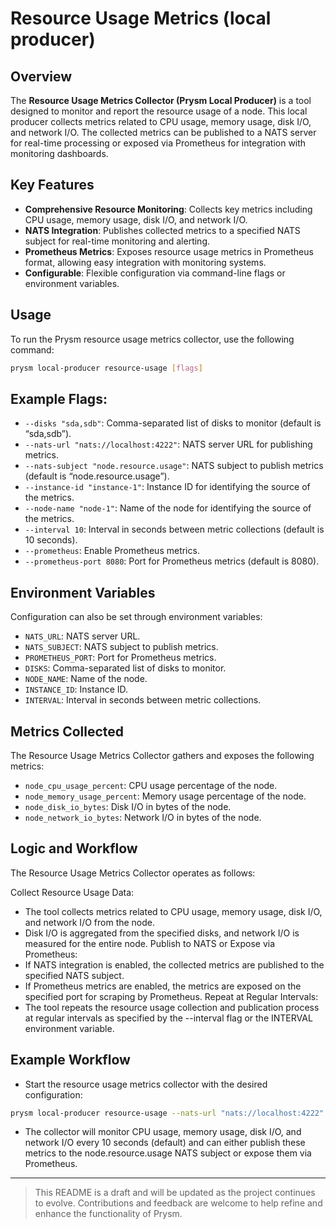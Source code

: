 # Resource Usage Metrics (local producer)

## Overview

The **Resource Usage Metrics Collector (Prysm Local Producer)** is a tool
designed to monitor and report the resource usage of a node. This local producer
collects metrics related to CPU usage, memory usage, disk I/O, and network I/O.
The collected metrics can be published to a NATS server for real-time processing
or exposed via Prometheus for integration with monitoring dashboards.

## Key Features

- **Comprehensive Resource Monitoring**: Collects key metrics including CPU
  usage, memory usage, disk I/O, and network I/O.
- **NATS Integration**: Publishes collected metrics to a specified NATS subject
  for real-time monitoring and alerting.
- **Prometheus Metrics**: Exposes resource usage metrics in Prometheus format,
  allowing easy integration with monitoring systems.
- **Configurable**: Flexible configuration via command-line flags or environment
  variables.

## Usage

To run the Prysm resource usage metrics collector, use the following command:

```bash
prysm local-producer resource-usage [flags]
```

## Example Flags:

- `--disks "sda,sdb"`: Comma-separated list of disks to monitor (default is
  “sda,sdb”).
- `--nats-url "nats://localhost:4222"`: NATS server URL for publishing metrics.
- `--nats-subject "node.resource.usage"`: NATS subject to publish metrics
  (default is “node.resource.usage”).
- `--instance-id "instance-1"`: Instance ID for identifying the source of the
  metrics.
- `--node-name "node-1"`: Name of the node for identifying the source of the
  metrics.
- `--interval 10`: Interval in seconds between metric collections (default is 10
  seconds).
- `--prometheus`: Enable Prometheus metrics.
- `--prometheus-port 8080`: Port for Prometheus metrics (default is 8080).

## Environment Variables

Configuration can also be set through environment variables:

- `NATS_URL`: NATS server URL.
- `NATS_SUBJECT`: NATS subject to publish metrics.
- `PROMETHEUS_PORT`: Port for Prometheus metrics.
- `DISKS`: Comma-separated list of disks to monitor.
- `NODE_NAME`: Name of the node.
- `INSTANCE_ID`: Instance ID.
- `INTERVAL`: Interval in seconds between metric collections.

## Metrics Collected

The Resource Usage Metrics Collector gathers and exposes the following metrics:

- `node_cpu_usage_percent`: CPU usage percentage of the node.
- `node_memory_usage_percent`: Memory usage percentage of the node.
- `node_disk_io_bytes`: Disk I/O in bytes of the node.
- `node_network_io_bytes`: Network I/O in bytes of the node.

## Logic and Workflow

The Resource Usage Metrics Collector operates as follows:

Collect Resource Usage Data:

- The tool collects metrics related to CPU usage, memory usage, disk I/O, and
  network I/O from the node.
- Disk I/O is aggregated from the specified disks, and network I/O is measured
  for the entire node. Publish to NATS or Expose via Prometheus:
- If NATS integration is enabled, the collected metrics are published to the
  specified NATS subject.
- If Prometheus metrics are enabled, the metrics are exposed on the specified
  port for scraping by Prometheus. Repeat at Regular Intervals:
- The tool repeats the resource usage collection and publication process at
  regular intervals as specified by the --interval flag or the INTERVAL
  environment variable.

## Example Workflow

- Start the resource usage metrics collector with the desired configuration:

```bash
prysm local-producer resource-usage --nats-url "nats://localhost:4222" --prometheus --prometheus-port 8080
```

- The collector will monitor CPU usage, memory usage, disk I/O, and network I/O
  every 10 seconds (default) and can either publish these metrics to the
  node.resource.usage NATS subject or expose them via Prometheus.

---

> This README is a draft and will be updated as the project continues to evolve.
> Contributions and feedback are welcome to help refine and enhance the
> functionality of Prysm.
